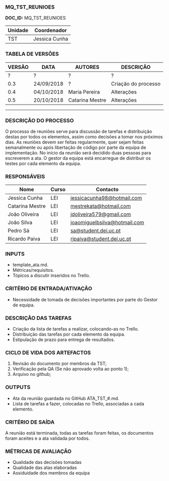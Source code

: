 ### MQ_TST_REUNIOES
**DOC_ID:** MQ_TST_REUNIOES

| Unidade | Coordenador   |
| ------- | ------------- |
| TST     | Jessica Cunha |

### TABELA DE VERSÕES

| VERSÃO | DATA       | AUTORES         | DESCRIÇÃO           |
| ------ | ---------- | --------------- | ------------------- |
| ?      | ?          | ?               | ?                   |
| 0.3    | 24/09/2018 | ?               | Criação do processo |
| 0.4    | 04/10/2018 | Maria Pereira   | Alterações          |
| 0.5    | 20/10/2018 | Catarina Mestre | Alterações          |

------

### DESCRIÇÃO DO PROCESSO

O processo de reuniões serve para discussão de tarefas e distribuição destas por todos os elementos, assim como decisões a tomar nos próximos dias. As reuniões devem ser feitas regularmente, quer sejam feitas semanalmente ou após libertação de código por parte da equipa de implementação. No início da reunião será decidido duas pessoas para escreverem a ata.  O gestor da equipa está encarregue de distribuir os testes por cada elemento da equipa.

### RESPONSÁVEIS

| Nome            | Curso | Contacto                     |
| --------------- | ----- | ---------------------------- |
| Jessica Cunha   | LEI   | jessicacunha98@hotmail.com   |
| Catarina Mestre | LEI   | mestrekata@hotmail.com       |
| João Oliveira   | LEI   | jdoliveira579@gmail.com      |
| João Silva      | LEI   | joaomiguelbsilva@hotmail.com |
| Pedro Sá        | LEI   | sa@student.dei.uc.pt         |
| Ricardo Paiva   | LEI   | rjpaiva@student.dei.uc.pt    |

### INPUTS

- template_ata.md.
- Métricas/requisitos.
- Tópicos a discutir inseridos no Trello.

### CRITÉRIO DE ENTRADA/ATIVAÇÃO

- Necessidade de tomada de decisões importantes por parte do Gestor de equipa.

### DESCRIÇÃO DAS TAREFAS

- Criação da lista de tarefas a realizar, colocando-as no Trello.
- Distribuição das tarefas por cada elemento da equipa.
- Estipulação de prazo para entrega de resultados.

### CICLO DE VIDA DOS ARTEFACTOS

1. Revisão do documento por membros da TST;
2. Verificação pela QA (Se não aprovado volta ao ponto 1);
3. Arquivo no github;

### OUTPUTS

- Ata da reunião guardada no GitHub ATA_TST_#.md.
- Lista de tarefas a fazer, colocadas no Trello, associadas a cada elemento.

### CRITÉRIO DE SAÍDA

A reunião está terminada, todas as tarefas foram feitas, os documentos foram aceites e a ata validada por todos.

### MÉTRICAS DE AVALIAÇÃO

- Qualidade das decisões tomadas
- Qualidade das atas elaboradas
- Assiduidade dos membros da equipa
